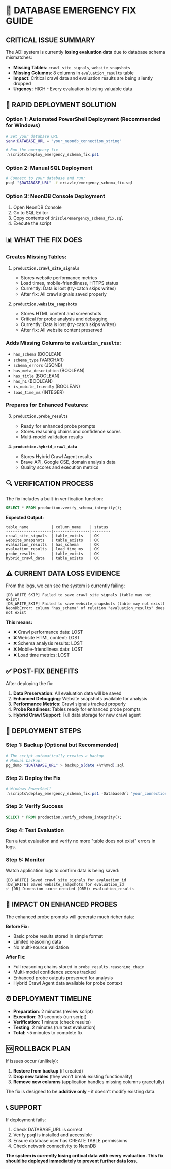# 🚨 DATABASE EMERGENCY FIX GUIDE

## **CRITICAL ISSUE SUMMARY**

The ADI system is currently **losing evaluation data** due to database schema mismatches:

- **Missing Tables**: `crawl_site_signals`, `website_snapshots`
- **Missing Columns**: 8 columns in `evaluation_results` table
- **Impact**: Critical crawl data and evaluation results are being silently dropped
- **Urgency**: HIGH - Every evaluation is losing valuable data

## **🚀 RAPID DEPLOYMENT SOLUTION**

### **Option 1: Automated PowerShell Deployment (Recommended for Windows)**

```powershell
# Set your database URL
$env:DATABASE_URL = "your_neondb_connection_string"

# Run the emergency fix
.\scripts\deploy_emergency_schema_fix.ps1
```

### **Option 2: Manual SQL Deployment**

```bash
# Connect to your database and run:
psql "$DATABASE_URL" -f drizzle/emergency_schema_fix.sql
```

### **Option 3: NeonDB Console Deployment**

1. Open NeonDB Console
2. Go to SQL Editor
3. Copy contents of `drizzle/emergency_schema_fix.sql`
4. Execute the script

## **📊 WHAT THE FIX DOES**

### **Creates Missing Tables:**

1. **`production.crawl_site_signals`**
   - Stores website performance metrics
   - Load times, mobile-friendliness, HTTPS status
   - Currently: Data is lost (try-catch skips writes)
   - After fix: All crawl signals saved properly

2. **`production.website_snapshots`**
   - Stores HTML content and screenshots
   - Critical for probe analysis and debugging
   - Currently: Data is lost (try-catch skips writes)
   - After fix: All website content preserved

### **Adds Missing Columns to `evaluation_results`:**

- `has_schema` (BOOLEAN)
- `schema_type` (VARCHAR)
- `schema_errors` (JSONB)
- `has_meta_description` (BOOLEAN)
- `has_title` (BOOLEAN)
- `has_h1` (BOOLEAN)
- `is_mobile_friendly` (BOOLEAN)
- `load_time_ms` (INTEGER)

### **Prepares for Enhanced Features:**

3. **`production.probe_results`**
   - Ready for enhanced probe prompts
   - Stores reasoning chains and confidence scores
   - Multi-model validation results

4. **`production.hybrid_crawl_data`**
   - Stores Hybrid Crawl Agent results
   - Brave API, Google CSE, domain analysis data
   - Quality scores and execution metrics

## **🔍 VERIFICATION PROCESS**

The fix includes a built-in verification function:

```sql
SELECT * FROM production.verify_schema_integrity();
```

**Expected Output:**
```
table_name          | column_name    | status
--------------------|----------------|--------
crawl_site_signals  | table_exists   | OK
website_snapshots   | table_exists   | OK
evaluation_results  | has_schema     | OK
evaluation_results  | load_time_ms   | OK
probe_results       | table_exists   | OK
hybrid_crawl_data   | table_exists   | OK
```

## **⚠️ CURRENT DATA LOSS EVIDENCE**

From the logs, we can see the system is currently failing:

```
[DB_WRITE_SKIP] Failed to save crawl_site_signals (table may not exist)
[DB_WRITE_SKIP] Failed to save website_snapshots (table may not exist)
NeonDbError: column "has_schema" of relation "evaluation_results" does not exist
```

**This means:**
- ❌ Crawl performance data: LOST
- ❌ Website HTML content: LOST  
- ❌ Schema analysis results: LOST
- ❌ Mobile-friendliness data: LOST
- ❌ Load time metrics: LOST

## **✅ POST-FIX BENEFITS**

After deploying the fix:

1. **Data Preservation**: All evaluation data will be saved
2. **Enhanced Debugging**: Website snapshots available for analysis
3. **Performance Metrics**: Crawl signals tracked properly
4. **Probe Readiness**: Tables ready for enhanced probe prompts
5. **Hybrid Crawl Support**: Full data storage for new crawl agent

## **🚀 DEPLOYMENT STEPS**

### **Step 1: Backup (Optional but Recommended)**
```bash
# The script automatically creates a backup
# Manual backup:
pg_dump "$DATABASE_URL" > backup_$(date +%Y%m%d).sql
```

### **Step 2: Deploy the Fix**
```powershell
# Windows PowerShell
.\scripts\deploy_emergency_schema_fix.ps1 -DatabaseUrl "your_connection_string"
```

### **Step 3: Verify Success**
```sql
SELECT * FROM production.verify_schema_integrity();
```

### **Step 4: Test Evaluation**
Run a test evaluation and verify no more "table does not exist" errors in logs.

### **Step 5: Monitor**
Watch application logs to confirm data is being saved:
```
[DB_WRITE] Saved crawl_site_signals for evaluation_id
[DB_WRITE] Saved website_snapshots for evaluation_id
✅ [DB] Dimension score created (ORM): evaluation_results
```

## **🎯 IMPACT ON ENHANCED PROBES**

The enhanced probe prompts will generate much richer data:

**Before Fix:**
- Basic probe results stored in simple format
- Limited reasoning data
- No multi-source validation

**After Fix:**
- Full reasoning chains stored in `probe_results.reasoning_chain`
- Multi-model confidence scores tracked
- Enhanced probe outputs preserved for analysis
- Hybrid Crawl Agent data available for probe context

## **⏰ DEPLOYMENT TIMELINE**

- **Preparation**: 2 minutes (review script)
- **Execution**: 30 seconds (run script)
- **Verification**: 1 minute (check results)
- **Testing**: 2 minutes (run test evaluation)
- **Total**: ~5 minutes to complete fix

## **🆘 ROLLBACK PLAN**

If issues occur (unlikely):

1. **Restore from backup** (if created)
2. **Drop new tables** (they won't break existing functionality)
3. **Remove new columns** (application handles missing columns gracefully)

The fix is designed to be **additive only** - it doesn't modify existing data.

## **📞 SUPPORT**

If deployment fails:

1. Check DATABASE_URL is correct
2. Verify psql is installed and accessible
3. Ensure database user has CREATE TABLE permissions
4. Check network connectivity to NeonDB

**The system is currently losing critical data with every evaluation. This fix should be deployed immediately to prevent further data loss.**
